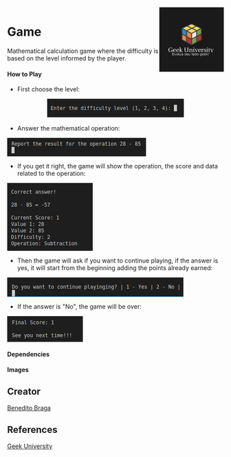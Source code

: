 <h1 align="left">Game<a href="https://www.geekuniversity.com.br/"><img align="right" style="margin-top: -40px;" src="images/logo01.jpeg" alt="Logo" width="150"></a></h1>


Mathematical calculation game where the difficulty is based on the level informed by the player.

#### How to Play 

- First choose the level:

<div align="center"><img alt="Image showing level selection" src="images/choose-level.png"></div>

 - Answer the mathematical operation:

<img align="center" alt="Image showing math question." src="images/question.png">

 - If you get it right, the game will show the operation, the score and data related to the operation:

<img align="center" alt="Image showing game result." src="images/result.png">

 - Then the game will ask if you want to continue playing, if the answer is yes, it will start from the beginning adding the points already earned:

<img align="center" alt="Image showing game result." src="images/question2.png">

 - If the answer is "No", the game will be over:

<img align="center" alt="Image showing game over." src="images/finally.png">

#### Dependencies



#### Images



## Creator

[Benedito Braga](https://www.linkedin.com/in/beneditobarroso "Meet the Creator.")

## References

[Geek University](https://www.geekuniversity.com.br/ "Access the course content here.")